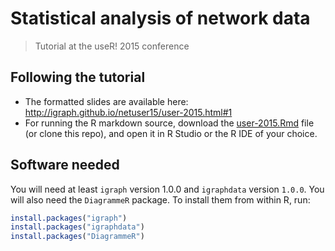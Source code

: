 # Statistical analysis of network data

> Tutorial at the useR! 2015 conference

## Following the tutorial

* The formatted slides are available here:
  http://igraph.github.io/netuser15/user-2015.html#1
* For running the R markdown source, download the
  [user-2015.Rmd](user-2015.Rmd) file
  (or clone this repo), and open it in R Studio or the R IDE of
  your choice.

## Software needed

You will need at least `igraph` version 1.0.0 and `igraphdata` version
`1.0.0`. You will also need the `DiagrammeR` package. To install them
from within R, run:

```r
install.packages("igraph")
install.packages("igraphdata")
install.packages("DiagrammeR")
```

